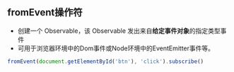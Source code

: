## fromEvent操作符
- 创建一个 Observable，该 Observable 发出来自**给定事件对象**的指定类型事件
- 可用于浏览器环境中的Dom事件或Node环境中的EventEmitter事件等。
```js
fromEvent(document.getElementById('btn'), 'click').subscribe()
```
